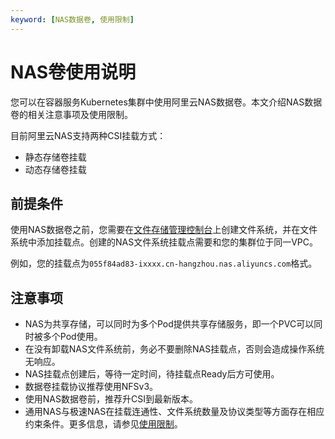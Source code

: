 ```yaml
---
keyword: [NAS数据卷, 使用限制]
---
```


# NAS卷使用说明

您可以在容器服务Kubernetes集群中使用阿里云NAS数据卷。本文介绍NAS数据卷的相关注意事项及使用限制。

目前阿里云NAS支持两种CSI挂载方式：

-   静态存储卷挂载
-   动态存储卷挂载

## 前提条件

使用NAS数据卷之前，您需要在[文件存储管理控制台](https://nas.console.aliyun.com/)上创建文件系统，并在文件系统中添加挂载点。创建的NAS文件系统挂载点需要和您的集群位于同一VPC。

例如，您的挂载点为`055f84ad83-ixxxx.cn-hangzhou.nas.aliyuncs.com`格式。

## 注意事项

-   NAS为共享存储，可以同时为多个Pod提供共享存储服务，即一个PVC可以同时被多个Pod使用。
-   在没有卸载NAS文件系统前，务必不要删除NAS挂载点，否则会造成操作系统无响应。
-   NAS挂载点创建后，等待一定时间，待挂载点Ready后方可使用。
-   数据卷挂载协议推荐使用NFSv3。
-   使用NAS数据卷前，推荐升CSI到最新版本。
-   通用NAS与极速NAS在挂载连通性、文件系统数量及协议类型等方面存在相应约束条件。更多信息，请参见[使用限制]()。

